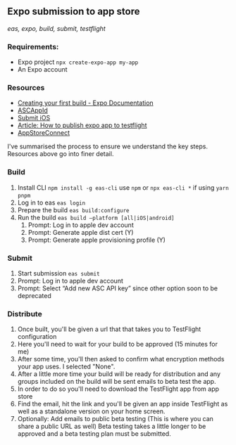 ## Expo submission to app store

_eas, expo, build, submit, testflight_

### Requirements:

- Expo project `npx create-expo-app my-app`
- An Expo account

### Resources

- [Creating your first build - Expo Documentation](https://docs.expo.dev/build/setup/)
- [ASCAppId](https://github.com/expo/fyi/blob/main/asc-app-id.md)
- [Submit iOS](https://docs.expo.dev/submit/ios/)
- [Article: How to publish expo app to testflight](https://levelup.gitconnected.com/react-native-how-to-publish-an-expo-app-to-testflight-debug-common-errors-90e427b4b5ea)
- [AppStoreConnect](https://help.apple.com/app-store-connect/#/devdc42b26b8)

I've summarised the process to ensure we understand the key steps. Resources above go into finer detail.

### Build

1. Install CLI `npm install -g eas-cli` use `npm` or `npx eas-cli *` if using `yarn` `pnpm`
2. Log in to eas `eas login`
3. Prepare the build `eas build:configure`
4. Run the build `eas build —platform [all|iOS|android]`
   1. Prompt: Log in to apple dev account
   2. Prompt: Generate apple dist cert (Y)
   3. Prompt: Generate apple provisioning profile (Y)

### Submit

1. Start submission `eas submit`
2. Prompt: Log in to apple dev account
3. Prompt: Select “Add new ASC API key” since other option soon to be deprecated

### Distribute

1. Once built, you'll be given a url that that takes you to TestFlight configuration
2. Here you'll need to wait for your build to be approved (15 minutes for me)
3. After some time, you'll then asked to confirm what encryption methods your app uses. I selected "None".
4. After a little more time your build will be ready for distribution and any groups included on the build will be sent emails to beta test the app.
5. In order to do so you'll need to download the TestFlight app from app store
6. Find the email, hit the link and you'll be given an app inside TestFlight as well as a standalone version on your home screen.
7. Optionally: Add emails to public beta testing (This is where you can share a public URL as well) Beta testing takes a little longer to be approved and a beta testing plan must be submitted.
